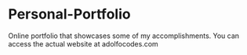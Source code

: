 # Personal-Portfolio
Online portfolio that showcases some of my accomplishments. You can access the actual website at adolfocodes.com
